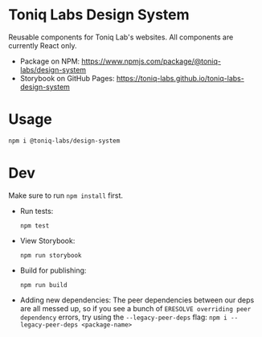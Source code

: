 # Toniq Labs Design System

Reusable components for Toniq Lab's websites. All components are currently React only.

-   Package on NPM: https://www.npmjs.com/package/@toniq-labs/design-system
-   Storybook on GitHub Pages: https://toniq-labs.github.io/toniq-labs-design-system

# Usage

```bash
npm i @toniq-labs/design-system
```

# Dev

Make sure to run `npm install` first.

-   Run tests:
    ```
    npm test
    ```
-   View Storybook:
    ```
    npm run storybook
    ```
-   Build for publishing:
    ```
    npm run build
    ```
-   Adding new dependencies:
    The peer dependencies between our deps are all messed up, so if you see a bunch of `ERESOLVE overriding peer dependency` errors, try using the `--legacy-peer-deps` flag: `npm i --legacy-peer-deps <package-name>`
